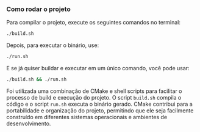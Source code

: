### Como rodar o projeto

Para compilar o projeto, execute os seguintes comandos no terminal:

```bash
./build.sh
```

Depois, para executar o binário, use:

```bash
./run.sh
```

E se já quiser buildar e executar em um único comando, você pode usar:

```bash
./build.sh && ./run.sh
```

Foi utilizada uma combinação de CMake e shell scripts para facilitar o processo de build e execução do projeto. O script `build.sh` compila o código e o script `run.sh` executa o binário gerado.
CMake contribui para a portabilidade e organização do projeto, permitindo que ele seja facilmente construído em diferentes sistemas operacionais e ambientes de desenvolvimento.

